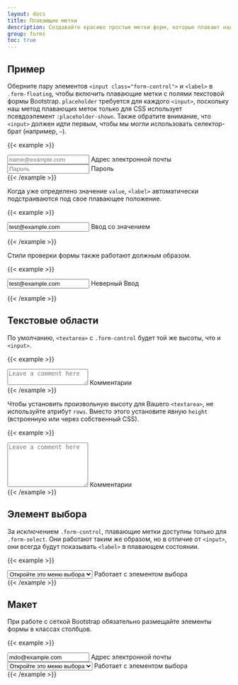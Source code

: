 ```yaml
---
layout: docs
title: Плавающие метки
description: Создавайте красиво простые метки форм, которые плавают над полями ввода.
group: forms
toc: true
---
```


## Пример

Оберните пару элементов `<input class="form-control">` и `<label>` в `.form-floating`, чтобы включить плавающие метки с полями текстовой формы Bootstrap. `placeholder` требуется для каждого `<input>`, поскольку наш метод плавающих меток только для CSS использует псевдоэлемент `:placeholder-shown`. Также обратите внимание, что `<input>` должен идти первым, чтобы мы могли использовать селектор-брат (например, `~`).

{{< example >}}
<div class="form-floating mb-3">
  <input type="email" class="form-control" id="floatingInput" placeholder="name@example.com">
  <label for="floatingInput">Адрес электронной почты</label>
</div>
<div class="form-floating">
  <input type="password" class="form-control" id="floatingPassword" placeholder="Пароль">
  <label for="floatingPassword">Пароль</label>
</div>
{{< /example >}}

Когда уже определено значение `value`, `<label>` автоматически подстраиваются под свое плавающее положение.

{{< example >}}
<form class="form-floating">
  <input type="email" class="form-control" id="floatingInputValue" placeholder="name@example.com" value="test@example.com">
  <label for="floatingInputValue">Ввод со значением</label>
</form>
{{< /example >}}

Стили проверки формы также работают должным образом.

{{< example >}}
<form class="form-floating">
  <input type="email" class="form-control is-invalid" id="floatingInputInvalid" placeholder="name@example.com" value="test@example.com">
  <label for="floatingInputInvalid">Неверный Ввод</label>
</form>
{{< /example >}}

## Текстовые области

По умолчанию, `<textarea>` с `.form-control` будет той же высоты, что и `<input>`.

{{< example >}}
<div class="form-floating">
  <textarea class="form-control" placeholder="Leave a comment here" id="floatingTextarea"></textarea>
  <label for="floatingTextarea">Комментарии</label>
</div>
{{< /example >}}

Чтобы установить произвольную высоту для Вашего `<textarea>`, не используйте атрибут `rows`. Вместо этого установите явную `height` (встроенную или через собственный CSS).

{{< example >}}
<div class="form-floating">
  <textarea class="form-control" placeholder="Leave a comment here" id="floatingTextarea2" style="height: 100px"></textarea>
  <label for="floatingTextarea2">Комментарии</label>
</div>
{{< /example >}}

## Элемент выбора

За исключением `.form-control`, плавающие метки доступны только для `.form-select`. Они работают таким же образом, но в отличие от `<input>`, они всегда будут показывать `<label>` в плавающем состоянии.

{{< example >}}
<div class="form-floating">
  <select class="form-select" id="floatingSelect" aria-label="Floating label select example">
    <option selected>Откройте это меню выбора</option>
    <option value="1">Один</option>
    <option value="2">Два</option>
    <option value="3">Три</option>
  </select>
  <label for="floatingSelect">Работает с элементом выбора</label>
</div>
{{< /example >}}

## Макет

При работе с сеткой Bootstrap обязательно размещайте элементы формы в классах столбцов.

{{< example >}}
<div class="row g-2">
  <div class="col-md">
    <div class="form-floating">
      <input type="email" class="form-control" id="floatingInputGrid" placeholder="name@example.com" value="mdo@example.com">
      <label for="floatingInputGrid">Адрес электронной почты</label>
    </div>
  </div>
  <div class="col-md">
    <div class="form-floating">
      <select class="form-select" id="floatingSelectGrid" aria-label="Floating label select example">
        <option selected>Откройте это меню выбора</option>
        <option value="1">Один</option>
        <option value="2">Два</option>
        <option value="3">Три</option>
      </select>
      <label for="floatingSelect">Работает с элементом выбора</label>
    </div>
  </div>
</div>
{{< /example >}}
